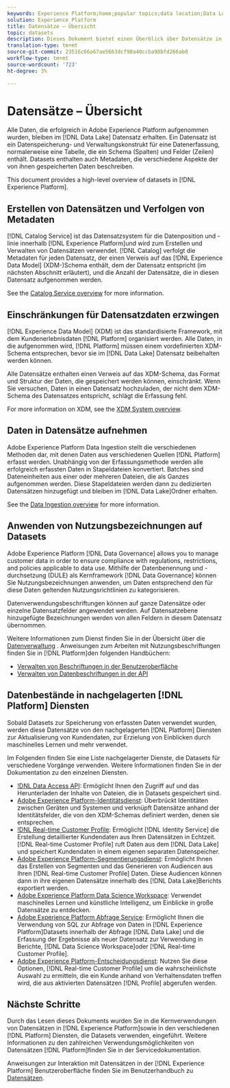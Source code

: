 ```yaml
---
keywords: Experience Platform;home;popular topics;data location;Data Location;Data management;data management;Lineage;lineage;data type;data types;Data types;Data type
solution: Experience Platform
title: Datensätze – Übersicht
topic: datasets
description: Dieses Dokument bietet einen Überblick über Datensätze in der Experience Platform.
translation-type: tm+mt
source-git-commit: 23516c66a67ae5663dcf90a40ccba98bfd266ab0
workflow-type: tm+mt
source-wordcount: '723'
ht-degree: 3%

---
```



# Datensätze – Übersicht

Alle Daten, die erfolgreich in Adobe Experience Platform aufgenommen wurden, bleiben im [!DNL Data Lake] Datensatz erhalten. Ein Datensatz ist ein Datenspeicherung- und Verwaltungskonstrukt für eine Datenerfassung, normalerweise eine Tabelle, die ein Schema (Spalten) und Felder (Zeilen) enthält. Datasets enthalten auch Metadaten, die verschiedene Aspekte der von ihnen gespeicherten Daten beschreiben.

This document provides a high-level overview of datasets in [!DNL Experience Platform].

## Erstellen von Datensätzen und Verfolgen von Metadaten

[!DNL Catalog Service] ist das Datensatzsystem für die Datenposition und -linie innerhalb [!DNL Experience Platform]und wird zum Erstellen und Verwalten von Datensätzen verwendet. [!DNL Catalog] verfolgt die Metadaten für jeden Datensatz, der einen Verweis auf das [!DNL Experience Data Model] (XDM-)Schema enthält, dem der Datensatz entspricht (im nächsten Abschnitt erläutert), und die Anzahl der Datensätze, die in diesen Datensatz aufgenommen werden.

See the [Catalog Service overview](../home.md) for more information.

## Einschränkungen für Datensatzdaten erzwingen

[!DNL Experience Data Model] (XDM) ist das standardisierte Framework, mit dem Kundenerlebnisdaten [!DNL Platform] organisiert werden. Alle Daten, in die aufgenommen wird, [!DNL Platform] müssen einem vordefinierten XDM-Schema entsprechen, bevor sie im [!DNL Data Lake] Datensatz beibehalten werden können.

Alle Datensätze enthalten einen Verweis auf das XDM-Schema, das Format und Struktur der Daten, die gespeichert werden können, einschränkt. Wenn Sie versuchen, Daten in einen Datensatz hochzuladen, der nicht dem XDM-Schema des Datensatzes entspricht, schlägt die Erfassung fehl.

For more information on XDM, see the [XDM System overview](../../xdm/home.md).

## Daten in Datensätze aufnehmen

Adobe Experience Platform Data Ingestion stellt die verschiedenen Methoden dar, mit denen Daten aus verschiedenen Quellen [!DNL Platform] erfasst werden. Unabhängig von der Erfassungsmethode werden alle erfolgreich erfassten Daten in Stapeldateien konvertiert. Batches sind Dateneinheiten aus einer oder mehreren Dateien, die als Ganzes aufgenommen werden. Diese Stapeldateien werden dann zu dedizierten Datensätzen hinzugefügt und bleiben im [!DNL Data Lake]Ordner erhalten.

See the [Data Ingestion overview](../../ingestion/home.md) for more information.

## Anwenden von Nutzungsbezeichnungen auf Datasets

Adobe Experience Platform [!DNL Data Governance] allows you to manage customer data in order to ensure compliance with regulations, restrictions, and policies applicable to data use. Mithilfe der Datenbenennung und -durchsetzung (DULE) als Kernframework [!DNL Data Governance] können Sie Nutzungsbezeichnungen anwenden, um Daten entsprechend den für diese Daten geltenden Nutzungsrichtlinien zu kategorisieren.

Datenverwendungsbeschriftungen können auf ganze Datensätze oder einzelne Datensatzfelder angewendet werden. Auf Datensatzebene hinzugefügte Bezeichnungen werden von allen Feldern in diesem Datensatz übernommen.

Weitere Informationen zum Dienst finden Sie in der Übersicht über die [Datenverwaltung](../../data-governance/home.md) . Anweisungen zum Arbeiten mit Nutzungsbeschriftungen finden Sie in [!DNL Platform]den folgenden Handbüchern:

* [Verwalten von Beschriftungen in der Benutzeroberfläche](../../data-governance/labels/user-guide.md)
* [Verwalten von Datenbeschriftungen in der API](../../data-governance/labels/dataset-api.md)

## Datenbestände in nachgelagerten [!DNL Platform] Diensten

Sobald Datasets zur Speicherung von erfassten Daten verwendet wurden, werden diese Datensätze von den nachgelagerten [!DNL Platform] Diensten zur Aktualisierung von Kundendaten, zur Erzielung von Einblicken durch maschinelles Lernen und mehr verwendet.

Im Folgenden finden Sie eine Liste nachgelagerter Dienste, die Datasets für verschiedene Vorgänge verwenden. Weitere Informationen finden Sie in der Dokumentation zu den einzelnen Diensten.

* [!DNL Data Access API](../../data-access/home.md): Ermöglicht Ihnen den Zugriff auf und das Herunterladen der Inhalte von Dateien, die in Datasets gespeichert sind.
* [Adobe Experience Platform-Identitätsdienst](../../identity-service/home.md): Überbrückt Identitäten zwischen Geräten und Systemen und verknüpft Datensätze anhand der Identitätsfelder, die von den XDM-Schemas definiert werden, denen sie entsprechen.
* [!DNL Real-time Customer Profile](../../profile/home.md): Ermöglicht [!DNL Identity Service] die Erstellung detaillierter Kundendaten aus Ihren Datensätzen in Echtzeit. [!DNL Real-time Customer Profile] ruft Daten aus dem [!DNL Data Lake] und speichert Kundendaten in einem eigenen separaten Datenspeicher.
* [Adobe Experience Platform-Segmentierungsdienst](../../segmentation/home.md): Ermöglicht Ihnen das Erstellen von Segmenten und das Generieren von Audiencen aus Ihren [!DNL Real-time Customer Profile] Daten. Diese Audiencen können dann in ihre eigenen Datensätze innerhalb des [!DNL Data Lake]Berichts exportiert werden.
* [Adobe Experience Platform Data Science Workspace](../../data-science-workspace/home.md): Verwendet maschinelles Lernen und künstliche Intelligenz, um Einblicke in große Datensätze zu entdecken.
* [Adobe Experience Platform Abfrage Service](../../query-service/home.md): Ermöglicht Ihnen die Verwendung von SQL zur Abfrage von Daten in [!DNL Experience Platform]Datasets innerhalb der Abfrage [!DNL Data Lake] und die Erfassung der Ergebnisse als neuer Datensatz zur Verwendung in Berichte, [!DNL Data Science Workspace]oder [!DNL Real-time Customer Profile].
* [Adobe Experience Platform-Entscheidungsdienst](../../decisioning-service/home.md): Nutzen Sie diese Optionen, [!DNL Real-time Customer Profile] um die wahrscheinlichste Auswahl zu ermitteln, die ein Kunde anhand von Verhaltensdaten treffen wird, die aus aktivierten Datensätzen [!DNL Profile] abgerufen werden.

## Nächste Schritte

Durch das Lesen dieses Dokuments wurden Sie in die Kernverwendungen von Datensätzen in [!DNL Experience Platform]sowie in den verschiedenen [!DNL Platform] Diensten, die Datasets verwenden, eingeführt. Weitere Informationen zu den zahlreichen Verwendungsmöglichkeiten von Datensätzen [!DNL Platform]finden Sie in der Servicedokumentation.

Anweisungen zur Interaktion mit Datensätzen in der [!DNL Experience Platform] Benutzeroberfläche finden Sie im Benutzerhandbuch zu [Datensätzen](user-guide.md).